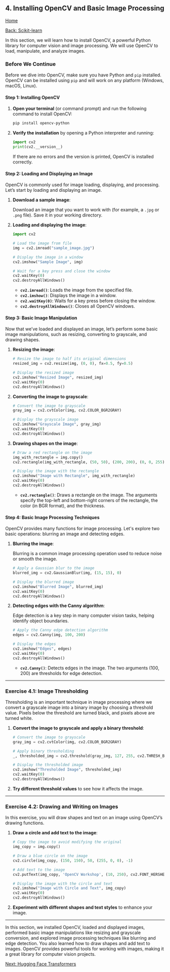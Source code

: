 ## 4. Installing OpenCV and Basic Image Processing

[Home](README.md)

[Back: Scikit-learn](03_scikit-learn.md)

In this section, we will learn how to install OpenCV, a powerful Python library for computer vision and image processing. We will use OpenCV to load, manipulate, and analyze images.

### Before We Continue

Before we dive into OpenCV, make sure you have Python and `pip` installed. OpenCV can be installed using `pip` and will work on any platform (Windows, macOS, Linux).

#### Step 1: Installing OpenCV

1. **Open your terminal** (or command prompt) and run the following command to install OpenCV:

   ```bash
   pip install opencv-python
   ```

2. **Verify the installation** by opening a Python interpreter and running:

   ```python
   import cv2
   print(cv2.__version__)
   ```

   If there are no errors and the version is printed, OpenCV is installed correctly.

#### Step 2: Loading and Displaying an Image

OpenCV is commonly used for image loading, displaying, and processing. Let’s start by loading and displaying an image.

1. **Download a sample image**:

   Download an image that you want to work with (for example, a `.jpg` or `.png` file). Save it in your working directory.

2. **Loading and displaying the image**:

   ```python
   import cv2

   # Load the image from file
   img = cv2.imread("sample_image.jpg")

   # Display the image in a window
   cv2.imshow("Sample Image", img)

   # Wait for a key press and close the window
   cv2.waitKey(0)
   cv2.destroyAllWindows()
   ```

   - **`cv2.imread()`**: Loads the image from the specified file.
   - **`cv2.imshow()`**: Displays the image in a window.
   - **`cv2.waitKey(0)`**: Waits for a key press before closing the window.
   - **`cv2.destroyAllWindows()`**: Closes all OpenCV windows.

#### Step 3: Basic Image Manipulation

Now that we’ve loaded and displayed an image, let’s perform some basic image manipulations, such as resizing, converting to grayscale, and drawing shapes.

1. **Resizing the image**:

   ```python
   # Resize the image to half its original dimensions
   resized_img = cv2.resize(img, (0, 0), fx=0.5, fy=0.5)

   # Display the resized image
   cv2.imshow("Resized Image", resized_img)
   cv2.waitKey(0)
   cv2.destroyAllWindows()
   ```

2. **Converting the image to grayscale**:

   ```python
   # Convert the image to grayscale
   gray_img = cv2.cvtColor(img, cv2.COLOR_BGR2GRAY)

   # Display the grayscale image
   cv2.imshow("Grayscale Image", gray_img)
   cv2.waitKey(0)
   cv2.destroyAllWindows()
   ```

3. **Drawing shapes on the image**:

   ```python
   # Draw a red rectangle on the image
   img_with_rectangle = img.copy()
   cv2.rectangle(img_with_rectangle, (50, 50), (200, 200), (0, 0, 255), 3)

   # Display the image with the rectangle
   cv2.imshow("Image with Rectangle", img_with_rectangle)
   cv2.waitKey(0)
   cv2.destroyAllWindows()
   ```

   - **`cv2.rectangle()`**: Draws a rectangle on the image. The arguments specify the top-left and bottom-right corners of the rectangle, the color (in BGR format), and the thickness.

#### Step 4: Basic Image Processing Techniques

OpenCV provides many functions for image processing. Let's explore two basic operations: blurring an image and detecting edges.

1. **Blurring the image**:

   Blurring is a common image processing operation used to reduce noise or smooth the image.

   ```python
   # Apply a Gaussian blur to the image
   blurred_img = cv2.GaussianBlur(img, (15, 15), 0)

   # Display the blurred image
   cv2.imshow("Blurred Image", blurred_img)
   cv2.waitKey(0)
   cv2.destroyAllWindows()
   ```

2. **Detecting edges with the Canny algorithm**:

   Edge detection is a key step in many computer vision tasks, helping identify object boundaries.

   ```python
   # Apply the Canny edge detection algorithm
   edges = cv2.Canny(img, 100, 200)

   # Display the edges
   cv2.imshow("Edges", edges)
   cv2.waitKey(0)
   cv2.destroyAllWindows()
   ```

   - **`cv2.Canny()`**: Detects edges in the image. The two arguments (100, 200) are thresholds for edge detection.

---

### Exercise 4.1: Image Thresholding

Thresholding is an important technique in image processing where we convert a grayscale image into a binary image by choosing a threshold value. Pixels below the threshold are turned black, and pixels above are turned white.

1. **Convert the image to grayscale and apply a binary threshold**:

   ```python
   # Convert the image to grayscale
   gray_img = cv2.cvtColor(img, cv2.COLOR_BGR2GRAY)

   # Apply binary thresholding
   _, thresholded_img = cv2.threshold(gray_img, 127, 255, cv2.THRESH_BINARY)

   # Display the thresholded image
   cv2.imshow("Thresholded Image", thresholded_img)
   cv2.waitKey(0)
   cv2.destroyAllWindows()
   ```

2. **Try different threshold values** to see how it affects the image.

---

### Exercise 4.2: Drawing and Writing on Images

In this exercise, you will draw shapes and text on an image using OpenCV’s drawing functions.

1. **Draw a circle and add text to the image**:

   ```python
   # Copy the image to avoid modifying the original
   img_copy = img.copy()

   # Draw a blue circle on the image
   cv2.circle(img_copy, (150, 150), 50, (255, 0, 0), -1)

   # Add text to the image
   cv2.putText(img_copy, 'OpenCV Workshop', (10, 250), cv2.FONT_HERSHEY_SIMPLEX, 1, (255, 255, 255), 2, cv2.LINE_AA)

   # Display the image with the circle and text
   cv2.imshow("Image with Circle and Text", img_copy)
   cv2.waitKey(0)
   cv2.destroyAllWindows()
   ```

2. **Experiment with different shapes and text styles** to enhance your image.

---

In this section, we installed OpenCV, loaded and displayed images, performed basic image manipulations like resizing and grayscale conversion, and explored image processing techniques like blurring and edge detection. You also learned how to draw shapes and add text to images. OpenCV provides powerful tools for working with images, making it a great library for computer vision projects.

[Next: Hugging Face Transformers](05_hugging_face_transformers.md)
